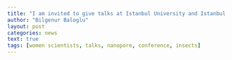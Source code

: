 ```yaml
---
title: "I am invited to give talks at Istanbul University and Istanbul Technical University."
author: "Bilgenur Baloglu"
layout: post
categories: news
text: true
tags: [women scientists, talks, nanopore, conference, insects] 
---
```

